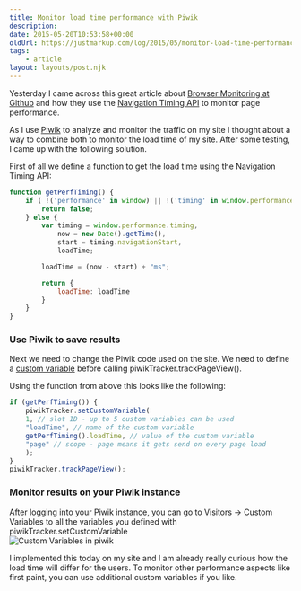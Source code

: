 ```yaml
---
title: Monitor load time performance with Piwik
description: 
date: 2015-05-20T10:53:58+00:00
oldUrl: https://justmarkup.com/log/2015/05/monitor-load-time-performance-with-piwik/
tags:
    - article
layout: layouts/post.njk
---
```


Yesterday I came across this great article about [Browser Monitoring at Github](http://githubengineering.com/browser-monitoring-for-github-com/) and how they use the [Navigation Timing API](http://www.w3.org/TR/navigation-timing/) to monitor page performance.

As I use [Piwik](http://piwik.org/) to analyze and monitor the traffic on my site I thought about a way to combine both to monitor the load time of my site. After some testing, I came up with the following solution.  

First of all we define a function to get the load time using the Navigation Timing API:

``` js
function getPerfTiming() {
    if ( !('performance' in window) || !('timing' in window.performance) || !('navigation' in window.performance)) {
        return false;
    } else {
        var timing = window.performance.timing,
            now = new Date().getTime(),
            start = timing.navigationStart,
            loadTime;

        loadTime = (now - start) + "ms";

        return {
            loadTime: loadTime
        }
    }
}
```

### Use Piwik to save results

Next we need to change the Piwik code used on the site. We need to define a [custom variable](http://piwik.org/docs/custom-variables/) before calling piwikTracker.trackPageView().

Using the function from above this looks like the following:

``` js
if (getPerfTiming()) {
    piwikTracker.setCustomVariable(
    1, // slot ID - up to 5 custom variables can be used
    "loadTime", // name of the custom variable
    getPerfTiming().loadTime, // value of the custom variable
    "page" // scope - page means it gets send on every page load
    );
}
piwikTracker.trackPageView();
```

### Monitor results on your Piwik instance

After logging into your Piwik instance, you can go to Visitors -> Custom Variables to all the variables you defined with piwikTracker.setCustomVariable  
![Custom Variables in piwik](https://justmarkup.com/log/wp-content/uploads/2015/05/piwik_report.png)

I implemented this today on my site and I am already really curious how the load time will differ for the users. To monitor other performance aspects like first paint, you can use additional custom variables if you like.